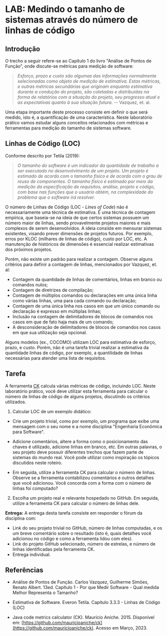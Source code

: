 # LAB: Medindo o tamanho de sistemas através do número de linhas de código


## Introdução

O trecho a seguir refere-se ao Capítulo 1 do livro "Análise de Pontos de Função", onde discute-se métricas para medição de software:

> _Esforço, prazo e custo são algumas das informações normalmente selecionadas como objeto de medição de estimativa. Estas métricas, e outras métricas secundárias que originam enquanto estimativa durante a condução do projeto, são coletadas e distribuídas na forma de relatórios com a situação do projeto, seu progresso atual e as expectativas quanto à sua situação futura._ -- Vazquez, et. al.

Uma etapa importante deste processo consiste em definir o que será medido, isto é, a quantificação de uma característica. Neste laboratório prático vamos estudar alguns conceitos relacionados com métricas e ferramentas para medição do tamanho de sistemas software.

## Linhas de Código (LOC)

Conforme descrito por Tetila (2019):

> _O tamanho do software é um indicador da quantidade de trabalho a ser executado no desenvolvimento de um projeto. Um projeto é estimado de acordo com o tamanho físico e de acordo com o grau de reuso de componentes. O tamanho físico é estimado por meio da medição da especificação de requisitos, análise, projeto e código, com base nas funções que o usuário obtém, na complexidade do problema que o software irá resolver._ 

O número de Linhas de Código (LOC - _Lines of Code_) não é necessariamente uma técnica de estimativa. É uma técnica de contagem empírica, que baseia-se na ideia de que certos sistemas possuem um número maior de linhas, sendo provavelmente projetos maiores e mais complexos de serem desenvolvidos. A ideia consiste em mensurar sistemas existentes, visando prever dimensões de projetos futuros. Por exemplo, erros por KLOC (milhares de linhas de código), custo por LOC, etc. A manutenção de históricos de dimensões é essencial realizar estimativas dos próximos projetos.

Porém, não existe um padrão para realizar a contagem. Observe alguns critérios para definir a contagem de linhas, mencionados por Vazquez, et. al:

* Contagem da quantidade de linhas de comentários, linhas em branco ou comandos nulos;
* Contagem de diretrizes de compilação;
* Contagem de múltiplos comandos ou declarações em uma única linha como várias linhas, uma para cada comando ou declaração;
* Contagem de uma única linha nos casos em que um único comando ou declaração é expresso em múltiplas linhas;
* Inclusão na contagem de delimitadores de blocos de comandos nos casos em que de fato haja mais de um comando;
* A desconsideração de delimitadores de blocos de comandos nos casos em que sua utilização seja opcional.

Alguns modelos (ex., COCOMO) utilizam LOC para estimativa de esforço, prazo, e custo. Porém, não é uma tarefa trivial realizar a estimativa da quantidade linhas de código, por exemplo, a quantilidade de linhas necessárias para atender uma lista de requisitos.

## Tarefa

A ferramenta [CK](https://github.com/mauricioaniche/ck) calcula várias métricas de código, incluindo LOC. Neste laboratório prático, você deve utilizar esta ferramenta para calcular o número de linhas de código de alguns projetos, discutindo os critérios utilizados.

1. Calcular LOC de um exemplo didático:

* Crie um projeto trivial, como por exemplo, um programa que exibe uma mensagem com o seu nome e a nome disciplina "Engenharia Econômica para Software". 

* Adicione comentários, altere a forma como o posicionamento das chaves é utilizado, adicione linhas em branco, etc. Em outras palavras, o seu projeto deve possuir diferentes trechos que fazem parte de sistemas do mundo real. Você pode utilizar como inspiração os tópicos discutidos neste roteiro. 

* Em seguida, utilize a ferramenta CK para calcular o número de linhas. Observe se a ferramenta contabilizou comentários e outros detalhes que você adicionou. Você concorda com a forma com o número de linhas foi computado?

2. Escolha um projeto real e relevante hospedado no GitHub. Em seguida, utilize a ferramenta CK para calcular o número de linhas dele.

**Entrega:** A entrega desta tarefa consiste em responder o fórum da disciplina com:
- Link do seu projeto trivial no GitHub, número de linhas computadas, e os um breve comentário sobre o resultado (isto é, quais detalhes você adicionou no código e como a ferramenta lidou com eles).
- Link do projeto GitHub selecionado, número de estrelas, e número de linhas identificadas pela ferramenta CK.
- Entrega individual.

## Referências

* Análise de Pontos de Função. Carlos Vazquez, Guilherme Simões, Renato Albert. 13ed. Capítulo 1 - Por que Medir Software - Qual medida Melhor Representa o Tamanho?

* Estimativa de Software. Everon Tetila. Capítulo 3.3.3 - Linhas de Código (LOC)

* Java code metrics calculator (CK). Maurício Aniche. 2015. Disponível em: [https://github.com/mauricioaniche/ck](https://github.com/mauricioaniche/ck). Acesso em Março, 2023.






